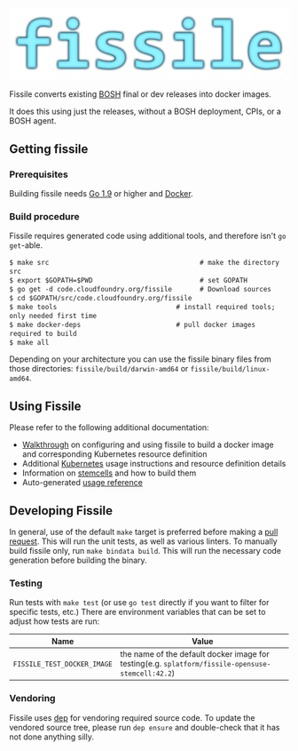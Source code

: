 
![fissile-logo](./docs/fissile-logo.png)

Fissile converts existing [BOSH] final or dev releases into docker images.

It does this using just the releases, without a BOSH deployment, CPIs, or a BOSH
agent.

[BOSH]: http://bosh.io/docs

## Getting fissile

### Prerequisites
Building fissile needs [Go 1.9] or higher and [Docker].

[Go 1.9]: https://golang.org/doc/install
[Docker]: https://www.docker.com

### Build procedure
Fissile requires generated code using additional tools, and therefore isn't
`go get`-able.

```
$ make src                                      # make the directory src 
$ export $GOPATH=$PWD                           # set GOPATH
$ go get -d code.cloudfoundry.org/fissile       # Download sources
$ cd $GOPATH/src/code.cloudfoundry.org/fissile
$ make tools                              # install required tools; only needed first time
$ make docker-deps                        # pull docker images required to build
$ make all
```

Depending on your architecture you can use the fissile binary files from those directories:
`fissile/build/darwin-amd64` or `fissile/build/linux-amd64`.

## Using Fissile
Please refer to the following additional documentation:

* [Walkthrough] on configuring and using fissile to build a docker image and
corresponding Kubernetes resource definition
* Additional [Kubernetes] usage instructions and resource definition details
* Information on [stemcells] and how to build them
* Auto-generated [usage reference]

[walkthrough]: ./docs/configuration.md
[Kubernetes]: ./docs/kubernetes.md
[stemcells]: ./docs/stemcells.md
[usage reference]: ./docs/generated/fissile.md

## Developing Fissile
In general, use of the default `make` target is preferred before
making a [pull request].  This will run the unit tests, as well as
various linters.  To manually build fissile only, run
`make bindata build`.  This will run the necessary code generation
before building the binary.

[pull request]: https://code.cloudfoundry.org/fissile/pulls

### Testing
Run tests with `make test` (or use `go test` directly if you want to filter for
specific tests, etc.)  There are environment variables that can be set to
adjust how tests are run:

Name | Value
--- | ---
`FISSILE_TEST_DOCKER_IMAGE` | the name of the default docker image for testing(e.g. `splatform/fissile-opensuse-stemcell:42.2`)

### Vendoring
Fissile uses [dep] for vendoring required source code.  To update the vendored
source tree, please run `dep ensure` and double-check that it has not done
anything silly.

[dep]: https://github.com/golang/dep

